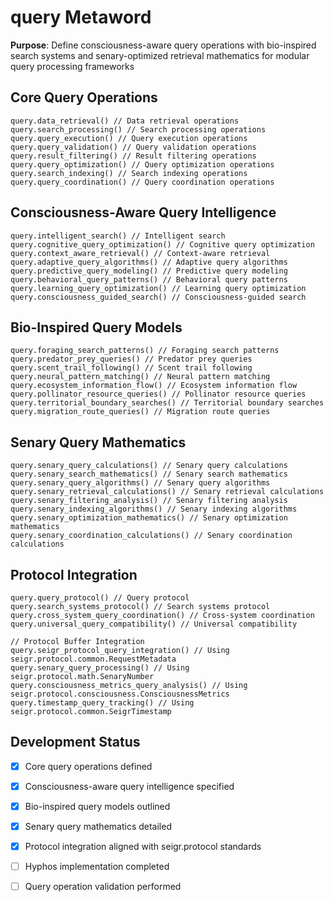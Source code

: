 # query Metaword

**Purpose**: Define consciousness-aware query operations with bio-inspired search systems and senary-optimized retrieval mathematics for modular query processing frameworks

## Core Query Operations

```hyphos
query.data_retrieval() // Data retrieval operations
query.search_processing() // Search processing operations
query.query_execution() // Query execution operations
query.query_validation() // Query validation operations
query.result_filtering() // Result filtering operations
query.query_optimization() // Query optimization operations
query.search_indexing() // Search indexing operations
query.query_coordination() // Query coordination operations
```

## Consciousness-Aware Query Intelligence

```hyphos
query.intelligent_search() // Intelligent search
query.cognitive_query_optimization() // Cognitive query optimization
query.context_aware_retrieval() // Context-aware retrieval
query.adaptive_query_algorithms() // Adaptive query algorithms
query.predictive_query_modeling() // Predictive query modeling
query.behavioral_query_patterns() // Behavioral query patterns
query.learning_query_optimization() // Learning query optimization
query.consciousness_guided_search() // Consciousness-guided search
```

## Bio-Inspired Query Models

```hyphos
query.foraging_search_patterns() // Foraging search patterns
query.predator_prey_queries() // Predator prey queries
query.scent_trail_following() // Scent trail following
query.neural_pattern_matching() // Neural pattern matching
query.ecosystem_information_flow() // Ecosystem information flow
query.pollinator_resource_queries() // Pollinator resource queries
query.territorial_boundary_searches() // Territorial boundary searches
query.migration_route_queries() // Migration route queries
```

## Senary Query Mathematics

```hyphos
query.senary_query_calculations() // Senary query calculations
query.senary_search_mathematics() // Senary search mathematics
query.senary_query_algorithms() // Senary query algorithms
query.senary_retrieval_calculations() // Senary retrieval calculations
query.senary_filtering_analysis() // Senary filtering analysis
query.senary_indexing_algorithms() // Senary indexing algorithms
query.senary_optimization_mathematics() // Senary optimization mathematics
query.senary_coordination_calculations() // Senary coordination calculations
```

## Protocol Integration

```hyphos
query.query_protocol() // Query protocol
query.search_systems_protocol() // Search systems protocol
query.cross_system_query_coordination() // Cross-system coordination
query.universal_query_compatibility() // Universal compatibility

// Protocol Buffer Integration
query.seigr_protocol_query_integration() // Using seigr.protocol.common.RequestMetadata
query.senary_query_processing() // Using seigr.protocol.math.SenaryNumber
query.consciousness_metrics_query_analysis() // Using seigr.protocol.consciousness.ConsciousnessMetrics
query.timestamp_query_tracking() // Using seigr.protocol.common.SeigrTimestamp
```

## Development Status

- [x] Core query operations defined
- [x] Consciousness-aware query intelligence specified
- [x] Bio-inspired query models outlined
- [x] Senary query mathematics detailed
- [x] Protocol integration aligned with seigr.protocol standards
- [ ] Hyphos implementation completed
- [ ] Query operation validation performed


